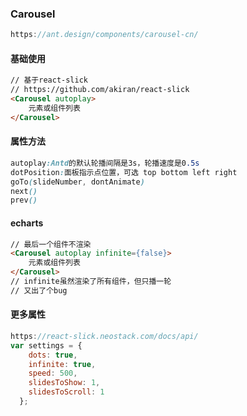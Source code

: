 ### Carousel

```js
https://ant.design/components/carousel-cn/
```

#### 基础使用

```html
// 基于react-slick
// https://github.com/akiran/react-slick
<Carousel autoplay>
    元素或组件列表
</Carousel>
```

#### 属性方法

```css
autoplay:Antd的默认轮播间隔是3s，轮播速度是0.5s
dotPosition:面板指示点位置，可选 top bottom left right
goTo(slideNumber, dontAnimate)
next()
prev()
```

#### echarts

```html
// 最后一个组件不渲染
<Carousel autoplay infinite={false}>
    元素或组件列表
</Carousel>
// infinite虽然渲染了所有组件，但只播一轮
// 又出了个bug
```

#### 更多属性

```js
https://react-slick.neostack.com/docs/api/
var settings = {
    dots: true,
    infinite: true,
    speed: 500,
    slidesToShow: 1,
    slidesToScroll: 1
  };
```






